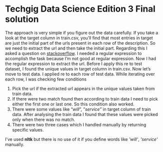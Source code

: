 # Techgig Data Science Edition 3 Final solution
The approach is very simple if you figure out the data carefully. If you take a look at the target column in train.csv, you’ll find that most entries in target are just the initial part of the urls present in each row of the description. So we need to extract the url and then take the initial part. Regarding this I asked a question on [stackoverflow](https://stackoverflow.com/questions/46610149/extract-the-initial-part-of-a-url-if-it-ends-with-com-or-net). I needed a regular expression to accomplish the task because I’m not good at regular expression. 
	Now I had the regular expression to extract the url. Before I apply this re to test dataset, I found the unique values in target column in train.csv. Now let’s move to test data. I applied re to each row of test data. While iterating over each row, I was checking few conditions 
1.	Pick the url if the extracted url appears in the unique values taken from train data.
2.	If there were two match found then according to train data I need to pick either the first one or last one. So this condition also worked.
3.	There were some values like “_will_”, ”_service_” in target column of train data. After analysing the train data I found that these values were picked only when there was no match.
4.	There were two three cases which I handled manually by returning specific values.

I've used **nltk** but there is no use of it if you define words like _'will'_, _'service'_ manually.
